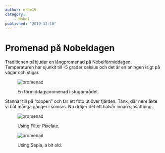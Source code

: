 ```yaml
---
author: erhe19
category:
    - Nobel
published: "2019-12-10"
---
```

Promenad på Nobeldagen
==================================

Traditionen påbjuder en långpromenad på Nobelförmiddagen. <!--more-->Temperaturen har sjunkit till -5 grader celsius och det är en aningen isigt på vägar och stigar.

<figure class="figure center">
    <img src="image/promenad.jpg" alt="promenad">
    <figcaption>
        <p>En förmiddagspromenad i stugområdet.</p>
    </figcaption>
</figure>

Stannar till på "toppen" och tar ett foto ut över fjärden. Tänk, där nere åkte vi båt många gånger i somras. Nu dröjer det ett halvår innan sjösättning.

<figure class="figure left">
    <img src="image/promenad.jpg?&width=300&height=300&crop-to-fit&&f=pixelate,4,0" alt="promenad">
    <figcaption>
        <p>Using Filter Pixelate.</p>
    </figcaption>
</figure>

<figure class="figure left">
    <img src="image/promenad.jpg?&width=400&height=250&crop-to-fit&f=grayscale&f0=brightness,-10
&f1=contrast,-20
&f2=colorize,120,60,0,0&sharpen" alt="promenad">
    <figcaption>
        <p>Using Sepia, a bit old.</p>
    </figcaption>
</figure>

<br></br>
<br></br>
<br></br>
<br></br>
<br></br>
<br></br>
